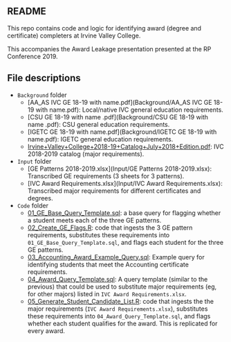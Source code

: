## README

This repo contains code and logic for identifying award (degree and certificate) completers at Irvine Valley College.

This accompanies the Award Leakage presentation presented at the RP Conference 2019.

## File descriptions

  - `Background` folder
	- [AA_AS IVC GE 18-19 with name.pdf](Background/AA_AS IVC GE 18-19 with name.pdf): Local/native IVC general education requirements.
	- [CSU GE 18-19 with name .pdf](Background/CSU GE 18-19 with name .pdf): CSU general education requirements.
	- [IGETC GE 18-19 with name.pdf](Background/IGETC GE 18-19 with name.pdf): IGETC general education requirements.
	- [Irvine+Valley+College+2018-19+Catalog+July+2018+Edition.pdf](Background/Irvine+Valley+College+2018-19+Catalog+July+2018+Edition.pdf): IVC 2018-2019 catalog (major requirements).
  - `Input` folder
	- [GE Patterns 2018-2019.xlsx](Input/GE Patterns 2018-2019.xlsx): Transcribed GE requirements (3 sheets for 3 patterns).
	- [IVC Award Requirements.xlsx](Input/IVC Award Requirements.xlsx): Transcribed major requirements for different certificates and degrees.
  - `Code` folder
	- [01_GE_Base_Query_Template.sql](Code/01_GE_Base_Query_Template.sql): a base query for flagging whether a student meets each of the three GE patterns.
	- [02_Create_GE_Flags.R](Code/02_Create_GE_Flags.R): code that ingests the 3 GE pattern requirements, substitutes these requirements into `01_GE_Base_Query_Template.sql`, and flags each student for the three GE patterns.
	- [03_Accounting_Award_Example_Query.sql](Code/03_Accounting_Award_Example_Query.sql): Example query for identifying students that meet the Accounting certificate requirements.
	- [04_Award_Query_Template.sql](Code/04_Award_Query_Template.sql): A query template (similar to the previous) that could be used to substitute major requirements (eg, for other majors) listed in `IVC Award Requirements.xlsx`.
	- [05_Generate_Student_Candidate_List.R](Code/05_Generate_Student_Candidate_List.R): code that ingests the the major requirements (`IVC Award Requirements.xlsx`), substitutes these requirements into `04_Award_Query_Template.sql`, and flags whether each student qualifies for the award.  This is replicated for every award.